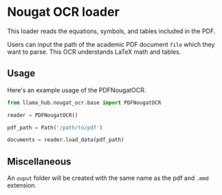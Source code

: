 # Nougat OCR loader

This loader reads the equations, symbols, and tables included in the PDF.

Users can input the path of the academic PDF document `file` which they want to parse. This OCR understands LaTeX math and tables.

## Usage

Here's an example usage of the PDFNougatOCR.

```python
from llama_hub.nougat_ocr.base import PDFNougatOCR

reader = PDFNougatOCR()

pdf_path = Path('/path/to/pdf')

documents = reader.load_data(pdf_path)
```

## Miscellaneous 
An `ouput` folder will be created with the same name as the pdf and `.mmd` extension.

